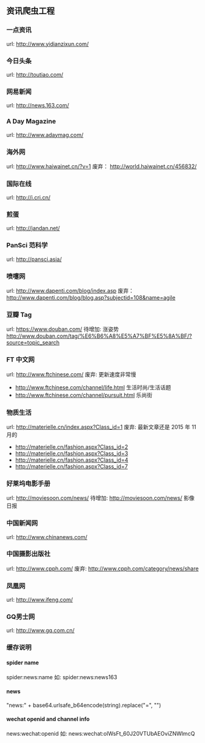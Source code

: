 ## 资讯爬虫工程

### 一点资讯
url: http://www.yidianzixun.com/

### 今日头条
url: http://toutiao.com/

### 网易新闻
url: http://news.163.com/

### A Day Magazine
url: http://www.adaymag.com/

### 海外网
url: http://www.haiwainet.cn/?v=1
废弃： http://world.haiwainet.cn/456832/

### 国际在线
url: http://i.cri.cn/

### 煎蛋
url: http://jandan.net/

### PanSci 范科学
url: http://pansci.asia/

### 喷嚏网
url: http://www.dapenti.com/blog/index.asp
废弃：http://www.dapenti.com/blog/blog.asp?subjectid=108&name=agile

### 豆瓣 Tag
url: https://www.douban.com/
待增加: 涨姿势 http://www.douban.com/tag/%E6%B6%A8%E5%A7%BF%E5%8A%BF/?source=topic_search

### FT 中文网
url: http://www.ftchinese.com/
废弃: 更新速度非常慢
- http://www.ftchinese.com/channel/life.html 生活时尚/生活话题
- http://www.ftchinese.com/channel/pursuit.html 乐尚街

### 物质生活
url: http://materielle.cn/index.aspx?Class_id=1
废弃: 最新文章还是 2015 年 11 月的
- http://materielle.cn/fashion.aspx?Class_id=2
- http://materielle.cn/fashion.aspx?Class_id=3
- http://materielle.cn/fashion.aspx?Class_id=4
- http://materielle.cn/fashion.aspx?Class_id=7

### 好莱坞电影手册
url: http://moviesoon.com/news/
待增加: http://moviesoon.com/news/ 影像日报

### 中国新闻网
url: http://www.chinanews.com/

### 中国摄影出版社
url: http://www.cpph.com/
废弃: http://www.cpph.com/category/news/share

### 凤凰网
url: http://www.ifeng.com/

### GQ男士网
url: http://www.gq.com.cn/


### 缓存说明

#### spider name
spider:news:name 如: spider:news:news163

#### news
"news:" + base64.urlsafe_b64encode(string).replace("=", "")

#### wechat openid and channel info
news:wechat:openid 如: news:wechat:oIWsFt_60J20VTUbAEOviZNWlmcQ
